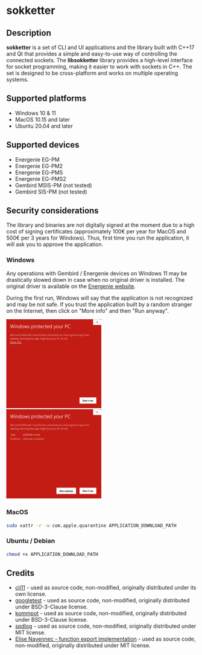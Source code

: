 # sokketter

## Description

**sokketter** is a set of CLI and UI applications and the library built with C++17 and Qt that provides a simple and easy-to-use way of controlling the connected sockets. The **libsokketter** library provides a high-level interface for socket programming, making it easier to work with sockets in C++. The set is designed to be cross-platform and works on multiple operating systems.

## Supported platforms

* Windows 10 & 11
* MacOS 10.15 and later
* Ubuntu 20.04 and later

## Supported devices

* Energenie EG-PM
* Energenie EG-PM2
* Energenie EG-PMS
* Energenie EG-PMS2
* Gembird MSIS-PM (not tested)
* Gembird SIS-PM (not tested)

## Security considerations

The library and binaries are not digitally signed at the moment due to a high cost of signing certificates (approximately 100€ per year for MacOS and 500€ per 3 years for Windows). Thus, first time you run the application, it will ask you to approve the application.

### Windows

Any operations with Gembird / Energenie devices on Windows 11 may be drastically slowed down in case when no original driver is installed.
The original driver is available on the [Energenie website](https://energenie.com/item.aspx?id=7415).

During the first run, Windows will say that the application is not recognized and may be not safe. If you trust the application built by a random stranger on the Internet, then click on "More info" and then "Run anyway".

<img src="docs/readme-pictures/windows-11-unrecognized-01.png" alt="windows unrecognized application" width="50%"/> <img src="docs/readme-pictures/windows-11-unrecognized-02.png" alt="windows unrecognized application" width="50%"/>

### MacOS

```bash
sudo xattr -r -w com.apple.quarantine APPLICATION_DOWNLOAD_PATH
```

### Ubuntu / Debian

```bash
chmod +x APPLICATION_DOWNLOAD_PATH
```

## Credits

* [cli11](https://github.com/CLIUtils/CLI11) - used as source code, non-modified, originally distributed under its own license.
* [googletest](https://github.com/google/googletest) - used as source code, non-modified, originally distributed under BSD-3-Clause license.
* [kommpot](https://github.com/morwy/kommpot) - used as source code, non-modified, originally distributed under BSD-3-Clause license.
* [spdlog](https://github.com/gabime/spdlog) - used as source code, non-modified, originally distributed under MIT license.
* [Elise Navennec - function export implementation](https://atomheartother.github.io/c++/2018/07/12/CPPDynLib.html) - used as source code, non-modified, originally distributed under MIT license.

